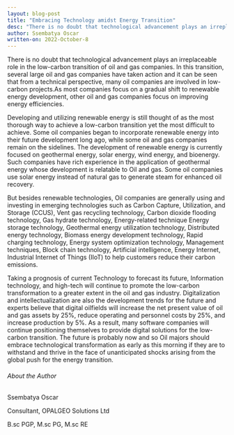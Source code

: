 ```yaml
---
layout: blog-post
title: "Embracing Technology amidst Energy Transition"
desc: "There is no doubt that technological advancement plays an irreplaceable role in the low-carbon transition of oil and gas companies. In this transition, several large oil and gas companies have taken action and it can be seen that from a technical perspective, many oil companies are involved in low-carbon projects."
author: Ssembatya Oscar
written-on: 2022-October-8
---
```



There is no doubt that technological advancement plays an irreplaceable role in the low-carbon transition of oil and gas companies. In this transition, several large oil and gas companies have taken action and it can be seen that from a technical perspective, many oil companies are involved in low-carbon projects.As most companies focus on a gradual shift to renewable energy development, other oil and gas companies focus on improving energy efficiencies.

Developing and utilizing renewable energy is still thought of as the most thorough way to achieve a low-carbon transition yet the most difficult to achieve. Some oil companies began to incorporate renewable energy into their future development long ago, while some oil and gas companies remain on the sidelines. The development of renewable energy is currently focused on geothermal energy, solar energy, wind energy, and bioenergy. Such companies have rich experience in the application of geothermal energy whose development is relatable to Oil and gas. Some oil companies use solar energy instead of natural gas to generate steam for enhanced oil recovery.

But besides renewable technologies, Oil companies are generally using and investing in emerging technologies such as Carbon Capture, Utilization, and Storage (CCUS), Vent gas recycling technology, Carbon dioxide flooding technology, Gas hydrate technology, Energy-related technique Energy storage technology, Geothermal energy utilization technology, Distributed energy technology, Biomass energy development technology, Rapid charging technology, Energy system optimization technology, Management techniques, Block chain technology, Artificial intelligence, Energy Internet, Industrial Internet of Things (IIoT) to help customers reduce their carbon emissions.

Taking a prognosis of current Technology to forecast its future, Information technology, and high-tech will continue to promote the low-carbon transformation to a greater extent in the oil and gas industry. Digitalization and intellectualization are also the development trends for the future and experts believe that digital oilfields will increase the net present value of oil and gas assets by 25%, reduce operating and personnel costs by 25%, and increase production by 5%. As a result, many software companies will continue positioning themselves to provide digital solutions for the low-carbon transition. The future is probably now and so Oil majors should embrace technological transformation as early as this morning if they are to withstand and thrive in the face of unanticipated shocks arising from the global push for the energy transition.




###### About the Author

Ssembatya Oscar

Consultant, OPALGEO Solutions Ltd

B.sc PGP, M.sc PG, M.sc RE



